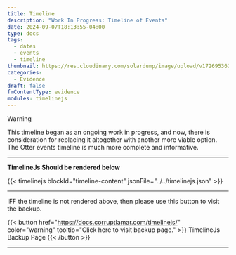 ```yaml
---
title: Timeline
description: "Work In Progress: Timeline of Events"
date: 2024-09-07T18:13:55-04:00
type: docs
tags:
  - dates
  - events
  - timeline
thumbnail: https://res.cloudinary.com/solardump/image/upload/v1726953626/evidence/photo-1721592872734-3398900b195c.jpg
categories:
  - Evidence
draft: false
fmContentType: evidence
modules: timelinejs
---
```


> [!WARNING]
> This timeline began as an ongoing work in progress, and now, there is consideration for replacing it altogether with another more viable option. The Otter events timeline is much more complete and informative.

----

__TimelineJs Should be rendered below__

{{< timelinejs blockId="timeline-content" jsonFile="../../timelinejs.json" >}}

----

IFF the timeline is not rendered above, then please use this button to visit
the backup.

{{< button href="https://docs.corruptlamar.com/timelinejs/" color="warning" tooltip="Click here to visit backup page." >}}
TimelineJs Backup Page
{{< /button >}}

----

```mermaid

```